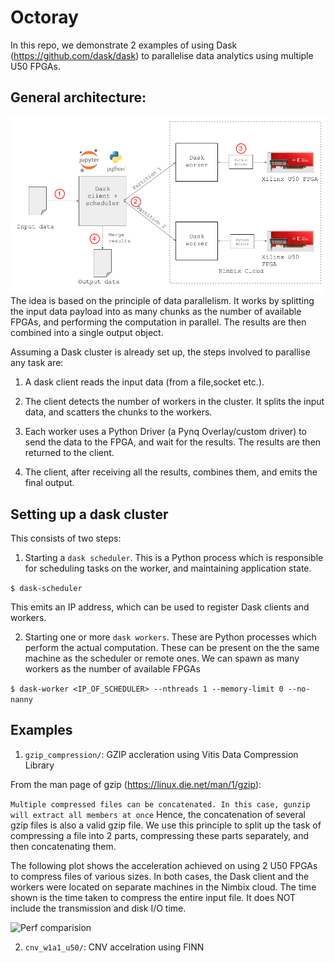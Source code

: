 # Octoray

In this repo, we demonstrate 2 examples of using Dask (https://github.com/dask/dask) to parallelise data analytics using multiple U50 FPGAs.


## General architecture:


![Overview](images/architecture-1.png)
The idea is based on the principle of data parallelism. It works by splitting the input data payload into as many chunks as the number of available FPGAs, and performing the computation in parallel. The results are then combined into a single output object.


Assuming a Dask cluster is already set up, the steps involved to parallise any task are:
1. A dask client reads the input data (from a file,socket etc.).

2. The client detects the number of workers in the cluster. It splits the input data, and scatters the chunks to the workers.

3. Each worker uses a Python Driver (a Pynq Overlay/custom driver) to send the data to the FPGA, and wait for the results. The results are then returned to the client.

4. The client, after receiving all the results, combines them, and emits the final output.



## Setting up  a dask cluster
This consists of two steps:
1. Starting a `dask scheduler`. This is a Python process which is responsible for scheduling tasks on the worker, and maintaining application state.

```$ dask-scheduler```

This emits an IP address, which can be used to register Dask clients and workers.

2. Starting one or more `dask workers`. These are Python processes which perform the actual computation. These can be present on the the same machine as the scheduler or remote ones. We can spawn as many workers as the number of available FPGAs

```$ dask-worker <IP_OF_SCHEDULER> --nthreads 1 --memory-limit 0 --no-nanny```

## Examples
1. `gzip_compression/`: GZIP accleration using Vitis Data Compression Library

From the man page of gzip (https://linux.die.net/man/1/gzip):

`Multiple compressed files can be concatenated. In this case, gunzip will extract all members at once`
Hence, the concatenation of several gzip files is also a valid gzip file. We use this principle to split up the task of compressing a file into 2 parts, compressing these parts separately, and then concatenating them.

The following plot shows the acceleration achieved on using 2 U50 FPGAs to compress files of various sizes. 
In both cases, the Dask client and the workers were located on separate machines in the Nimbix cloud. The time shown is the time taken to compress the entire input file. It does NOT include the transmission and disk I/O time.


![Perf comparision](images/gzip-1-vs-2.png)


2. `cnv_w1a1_u50/`: CNV accelration using FINN
